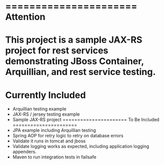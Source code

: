 ======================
Attention
======================
This project is a sample JAX-RS project for rest services demonstrating JBoss Container, Arquillian, and rest service testing. 
======================
Currently Included
======================
- Arquillian testing example
- JAX-RS / jersey testing example
- Sample JAX-RS project
======================
To Be Included
======================
- JPA example including Arquillian testing
- Spring AOP for retry logic to retry on database errors
- Validate it runs in tomcat and jboss 
- Validate logging works as expected, including application logging appenders.
- Maven to run integration tests in failsafe